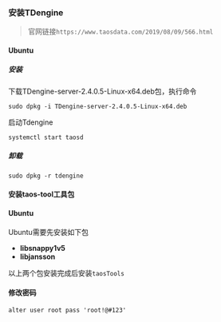 ### 安装TDengine

> 官网链接`https://www.taosdata.com/2019/08/09/566.html`

#### Ubuntu

##### 安装
下载TDengine-server-2.4.0.5-Linux-x64.deb包，执行命令

`sudo dpkg -i TDengine-server-2.4.0.5-Linux-x64.deb`

启动Tdengine

`systemctl start taosd`

##### 卸载

`sudo dpkg -r tdengine`

#### 安装taos-tool工具包

#### Ubuntu

Ubuntu需要先安装如下包

- **libsnappy1v5**
- **libjansson**

以上两个包安装完成后安装`taosTools`

#### 修改密码

`alter user root pass 'root!@#123'`